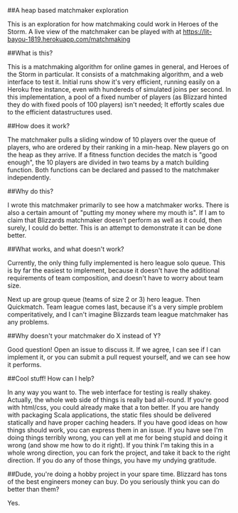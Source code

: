 ##A heap based matchmaker exploration

This is an exploration for how matchmaking could work in Heroes of the Storm. A live view of the matchmaker can be played with at https://lit-bayou-1819.herokuapp.com/matchmaking

##What is this?

This is a matchmaking algorithm for online games in general, and Heroes of the Storm in particular.
It consists of a matchmaking algorithm, and a web interface to test it. Initial runs show it's very efficient, running easily on a Heroku free instance, even with hundereds of simulated joins per second.
In this implementation, a pool of a fixed number of players (as Blizzard hinted they do with fixed pools of 100 players) isn't needed; It effortly scales due to the efficient datastructures used.

##How does it work?

The matchmaker pulls a sliding window of 10 players over the queue of players, who are ordered by their ranking in a min-heap. New players go on the heap as they arrive.
If a fitness function decides the match is "good enough", the 10 players are divided in two teams by a match building function.
Both functions can be declared and passed to the matchmaker independently.

##Why do this?

I wrote this matchmaker primarily to see how a matchmaker works. There is also a certain amount of "putting my money where my mouth is". If I am to claim that Blizzards matchmaker doesn't perform as well as it could, then surely, I could do better. This is an attempt to demonstrate it can be done better.

##What works, and what doesn't work?

Currently, the only thing fully implemented is hero league solo queue. This is by far the easiest to implement, because it doesn't have the additional requirements of team composition, and doesn't have to worry about team size.

Next up are group queue (teams of size 2 or 3) hero league. Then Quickmatch. Team league comes last, because it's a very simple problem comperitatively, and I can't imagine Blizzards team league matchmaker has any problems.

##Why doesn't your matchmaker do X instead of Y?

Good question! Open an issue to discuss it. If we agree, I can see if I can implement it, or you can submit a pull request yourself, and we can see how it performs.

##Cool stuff! How can I help?

In any way you want to. The web interface for testing is really shakey. Actually, the whole web side of things is really bad all-round. If you're good with html/css, you could already make that a ton better. If you are handy with packaging Scala applications, the static files should be delivered statically and have proper caching headers. If you have good ideas on how things should work, you can express them in an issue. If you have see I'm doing things terribly wrong, you can yell at me for being stupid and doing it wrong (and show me how to do it right). If you think I'm taking this in a whole wrong direction, you can fork the project, and take it back to the right direction. If you do any of those things, you have my undying gratitude.

##Dude, you're doing a hobby project in your spare time. Blizzard has tons of the best engineers money can buy. Do you seriously think you can do better than them?

Yes.
